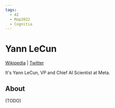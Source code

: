 ```yaml
---
tags:
  - AI
  - Map2022
  - Cognitia
---
```

# Yann LeCun

[Wikipedia](https://en.wikipedia.org/wiki/Yann_LeCun) |  [Twitter](https://twitter.com/ylecun/)

It's Yann LeCun, VP and Chief AI Scientist at Meta.
## About

(TODO)